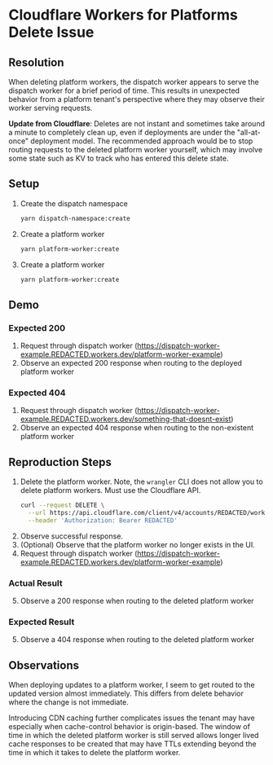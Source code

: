 # Cloudflare Workers for Platforms Delete Issue

## Resolution

When deleting platform workers, the dispatch worker appears to serve the dispatch worker for a brief period of time.
This results in unexpected behavior from a platform tenant's perspective where they may observe their worker serving
requests.

**Update from Cloudflare**: Deletes are not instant and sometimes take around a minute to completely clean up, even if
deployments are under the "all-at-once" deployment model. The recommended approach would be to stop routing requests
to the deleted platform worker yourself, which may involve some state such as KV to track who has entered this delete
state.

## Setup

1. Create the dispatch namespace
    ```bash
    yarn dispatch-namespace:create
    ```
2. Create a platform worker
    ```bash
    yarn platform-worker:create
    ```
3. Create a platform worker
    ```bash
    yarn platform-worker:create
    ```
   
## Demo

### Expected 200

1. Request through dispatch worker (https://dispatch-worker-example.REDACTED.workers.dev/platform-worker-example)
2. Observe an expected 200 response when routing to the deployed platform worker

### Expected 404

1. Request through dispatch worker (https://dispatch-worker-example.REDACTED.workers.dev/something-that-doesnt-exist)
2. Observe an expected 404 response when routing to the non-existent platform worker

## Reproduction Steps

1. Delete the platform worker. Note, the `wrangler` CLI does not allow you to delete platform workers. Must use the
Cloudflare API.
    ```bash
    curl --request DELETE \
      --url https://api.cloudflare.com/client/v4/accounts/REDACTED/workers/dispatch/namespaces/cf-wfp-delete-example/scripts/platform-worker-example \
      --header 'Authorization: Bearer REDACTED'
    ```
2. Observe successful response.
3. (Optional) Observe that the platform worker no longer exists in the UI.
4. Request through dispatch worker (https://dispatch-worker-example.REDACTED.workers.dev/platform-worker-example)

### Actual Result

5. Observe a 200 response when routing to the deleted platform worker

### Expected Result

5. Observe a 404 response when routing to the deleted platform worker

## Observations

When deploying updates to a platform worker, I seem to get routed to the updated version almost immediately. This
differs from delete behavior where the change is not immediate.

Introducing CDN caching further complicates issues the tenant may have especially when cache-control behavior is
origin-based. The window of time in which the deleted platform worker is still served allows longer lived cache
responses to be created that may have TTLs extending beyond the time in which it takes to delete the platform worker.
